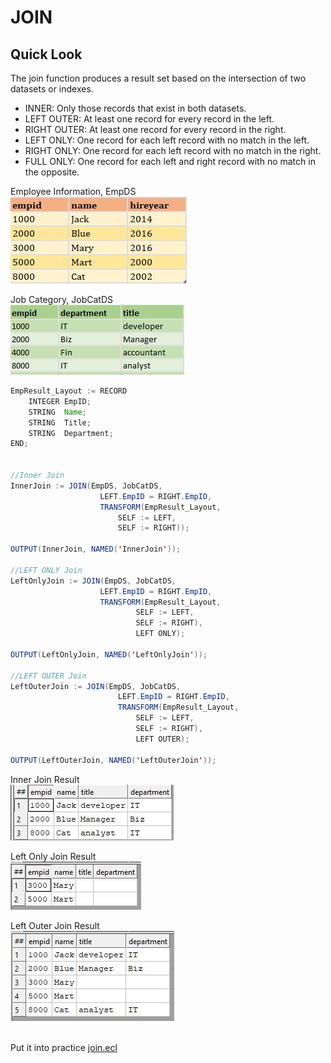 # JOIN

## Quick Look

The join function produces a result set based on the intersection of two datasets or indexes.

- INNER: Only those records that exist in both datasets.
- LEFT OUTER: At least one record for every record in the left.
- RIGHT OUTER: At least one record for every record in the right.
- LEFT ONLY: One record for each left record with no match in the left.
- RIGHT ONLY: One record for each left record with no match in the right.
- FULL ONLY: One record for each left and right record with no match in the opposite.

Employee Information, EmpDS\
![Employee Dataset](./Images/EmpID_DS.JPG)

Job Category, JobCatDS\
![Job Category Dataset](./Images/EmpCat_DS.JPG)

```java
EmpResult_Layout := RECORD
    INTEGER EmpID;
	STRING  Name;
	STRING  Title;
	STRING  Department;
END;


//Inner Join
InnerJoin := JOIN(EmpDS, JobCatDS,
					LEFT.EmpID = RIGHT.EmpID,
					TRANSFORM(EmpResult_Layout,
						SELF := LEFT,
						SELF := RIGHT));

OUTPUT(InnerJoin, NAMED('InnerJoin'));

//LEFT ONLY Join
LeftOnlyJoin := JOIN(EmpDS, JobCatDS,
					LEFT.EmpID = RIGHT.EmpID,
					TRANSFORM(EmpResult_Layout,
							SELF := LEFT,
							SELF := RIGHT),
							LEFT ONLY);

OUTPUT(LeftOnlyJoin, NAMED('LeftOnlyJoin'));

//LEFT OUTER Join
LeftOuterJoin := JOIN(EmpDS, JobCatDS,
						LEFT.EmpID = RIGHT.EmpID,
						TRANSFORM(EmpResult_Layout,
							SELF := LEFT,
							SELF := RIGHT),
							LEFT OUTER);

OUTPUT(LeftOuterJoin, NAMED('LeftOuterJoin'));

```

Inner Join Result\
![Inner Join Result](./Images/EmpInnerJoin.JPG)

Left Only Join Result\
![Inner Join Result](./Images/EmpLeftOnly.JPG)

Left Outer Join Result\
![Inner Join Result](./Images/EMp_LeftOuter.JPG)

\
Put it into practice [join.ecl](https://ide.hpccsystems.com/#)
